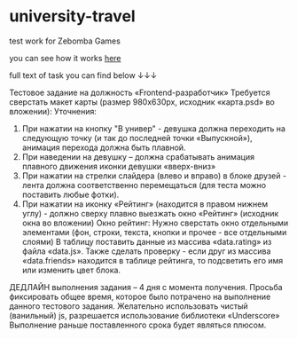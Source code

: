 # university-travel

test work for Zebomba Games

you can see how it works [here](https://university-travel.web.app/)

full text of task you can find below ↓↓↓

Тестовое задание
на должность «Frontend-разработчик»
Требуется сверстать макет карты  (размер 980х630px, исходник «карта.psd» во вложении):
Уточнения:
1. При нажатии на кнопку "В универ" - девушка должна переходить на следующую точку (и так до последней точки «Выпускной»), анимация перехода должна быть плавной. 
2. При наведении на девушку – должна срабатывать анимация плавного движения иконки девушки «вверх-вниз»
3. При нажатии на стрелки слайдера (влево и вправо) в блоке друзей - лента должна соответственно перемещаться (для теста можно поставить любые фотки).
4. При нажатии на иконку «Рейтинг» (находится в правом нижнем углу) - должно сверху плавно выезжать окно «Рейтинг» (исходник окна во вложении)
Окно рейтинг: 
Нужно сверстать окно отдельными элементами (фон, строки, текста, кнопки и прочее - все отдельными слоями)
В таблицу поставить данные из массива «data.rating» из файла «data.js». 
Также сделать проверку - если друг из массива «data.friends» находится в таблице рейтинга, то подсветить его имя или изменить цвет блока.

ДЕДЛАЙН выполнения задания – 4 дня с момента получения. 
Просьба фиксировать общее время, которое было потрачено на выполнение данного тестового задания.
Желательно использовать чистый (ванильный) js, разрешается использование библиотеки «Underscore»
Выполнение раньше поставленного срока будет являться плюсом.
